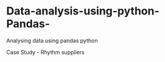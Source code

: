 # Data-analysis-using-python-Pandas-
Analysing data using pandas python 

Case Study - Rhythm suppliers
